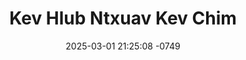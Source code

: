---
layout: movie-video-data
date: 2025-03-01 21:25:08 -0749
categories: movie

# Site Attributes
title: "Kev Hlub Ntxuav Kev Chim"
permalink: "/movie/Kev_Hlub_Ntxuav_Kev_Chim"

# Movie Attributes
synopsis: ""
producer: "New Life Entertainment"
director: "Bounmee Lis"
writer: "Tuam Yaj, Bounmee Lis"
video_link: "https://youtu.be/SEjgpg_fi6c?si=yp42xExA-x46L9L3"
genre: "Drama"
year: "2013"
release_type: "DVD"
storage: "Center for Hmong Studies"
thumbnail: "/assets/images/movie_thumbnails/Kev Hlub Ntxuav Kev Chim.jpeg"
publishing_company: "New Life Entertainment"

# Sequels + Parts
base_movie: ""
total_parts: 0
sequel: ""

# Movie Cast
cast:
- name: "Haus Khu Vwj"
- name: "Pham Yaj"
- name: "Paj Yeeb Muas"
- name: "Xab Muas"
---